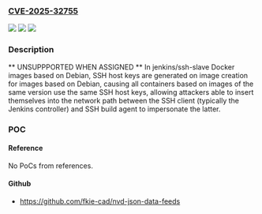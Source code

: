 ### [CVE-2025-32755](https://cve.mitre.org/cgi-bin/cvename.cgi?name=CVE-2025-32755)
![](https://img.shields.io/static/v1?label=Product&message=Jenkins%20jenkins%2Fssh-slave%20Docker%20images&color=blue)
![](https://img.shields.io/static/v1?label=Version&message=n%2Fa&color=blue)
![](https://img.shields.io/static/v1?label=Vulnerability&message=n%2Fa&color=brighgreen)

### Description

** UNSUPPPORTED WHEN ASSIGNED ** In jenkins/ssh-slave Docker images based on Debian, SSH host keys are generated on image creation for images based on Debian, causing all containers based on images of the same version use the same SSH host keys, allowing attackers able to insert themselves into the network path between the SSH client (typically the Jenkins controller) and SSH build agent to impersonate the latter.

### POC

#### Reference
No PoCs from references.

#### Github
- https://github.com/fkie-cad/nvd-json-data-feeds

